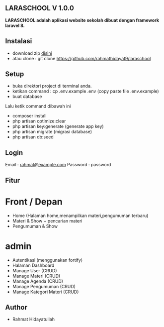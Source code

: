 ## LARASCHOOL V 1.0.0
<p><b>
LARASCHOOL adalah aplikasi website sekolah dibuat dengan framework laravel 8.
</b></p>

## Instalasi
- download zip <a href="https://github.com/rahmathidayat9/laraschool/archive/master.zip">disini</a> 
- atau clone : git clone https://github.com/rahmathidayat9/laraschool

## Setup
- buka direktori project di terminal anda.
- ketikan command : cp .env.example .env (copy paste file .env.example)
- buat database 

Lalu ketik command dibawah ini
- composer install
- php artisan optimize:clear 
- php artisan key:generate (generate app key)
- php artisan migrate (migrasi database)
- php artisan db:seed 

## Login
Email : rahmat@example.com
Password : password

## Fitur
# Front / Depan
- Home (Halaman home,menampilkan materi,pengumuman terbaru) 
- Materi & Show + pencarian materi  
- Pengumuman & Show

# admin
- Autentikasi (menggunakan fortify)
- Halaman Dashboard
- Manage User (CRUD)
- Manage Materi (CRUD)
- Manage Agenda (CRUD)
- Manage Pengumuman (CRUD)
- Manage Kategori Materi (CRUD)

## Author
- Rahmat Hidayatullah
